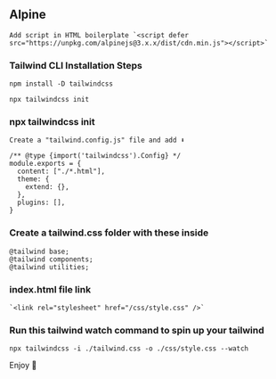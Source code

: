 ## Alpine
```
Add script in HTML boilerplate `<script defer src="https://unpkg.com/alpinejs@3.x.x/dist/cdn.min.js"></script>`
```

### Tailwind CLI Installation Steps
```
npm install -D tailwindcss
```
```
npx tailwindcss init
```

### npx tailwindcss init
```
Create a "tailwind.config.js" file and add ⬇️ 

/** @type {import('tailwindcss').Config} */
module.exports = {
  content: ["./*.html"],
  theme: {
    extend: {},
  },
  plugins: [],
}
```
### Create a tailwind.css folder with these inside
```
@tailwind base;
@tailwind components;
@tailwind utilities;
```
### index.html file link
```
`<link rel="stylesheet" href="/css/style.css" />`
 ```
### Run this tailwind watch command to spin up your tailwind
```
npx tailwindcss -i ./tailwind.css -o ./css/style.css --watch
```

Enjoy :palm_tree:
